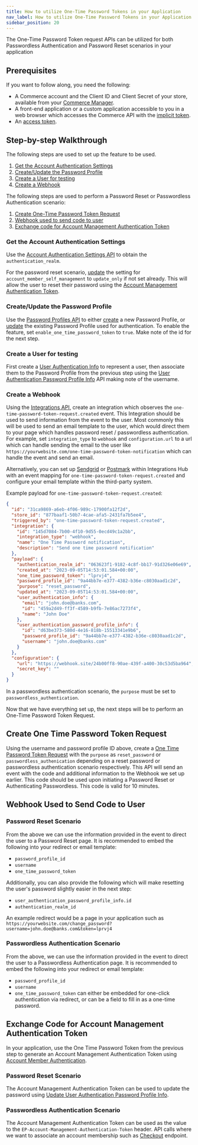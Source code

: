 ```yaml
---
title: How to utilize One-Time Password Tokens in your Application
nav_label: How to utilize One-Time Password Tokens in your Application
sidebar_position: 20
---
```


The One-Time Password Token request APIs can be utilized for both Passwordless Authentication and Password Reset scenarios in your application

## Prerequisites

If you want to follow along, you need the following:

- A Commerce account and the Client ID and Client Secret of your store, available from your [Commerce Manager](/ui).
- A front-end application or a custom application accessible to you in a web browser which accesses the Commerce API with the [implicit token](/docs/authentication/Tokens/implicit-token).
- An [access token](/guides/Getting-Started/your-first-api-request#get-an-access-token).

## Step-by-step Walkthrough

The following steps are used to set up the feature to be used.

1. [Get the Account Authentication Settings](#get-the-account-authentication-settings)
1. [Create/Update the Password Profile](#create-update-the-password-profile)
1. [Create a User for testing](#create-a-user-for-testing)
1. [Create a Webhook](#create-a-webhook)

The following steps are used to perform a Password Reset or Passwordless Authentication scenario:

1. [Create One-Time Password Token Request](#create-one-time-password-token-request)
1. [Webhook used to send code to user](#webhook-used-to-send-code-to-user)
1. [Exchange code for Account Management Authentication Token](#exchange-code-for-account-management-authentication-token)

### Get the Account Authentication Settings

Use the [Account Authentication Settings API](/docs/api/accounts/get-v-2-settings-account-authentication) to obtain the `authentication_realm`. 

For the password reset scenario, [update](/docs/authentication/single-sign-on/user-authentication-password-profiles-api/update-a-user-authentication-password-profile) the setting for `account_member_self_management` to `update_only` if not set already. This will allow the user to reset their password using the [Account Management Authentication Token](/docs/authentication/Tokens/account-management-authentication-token).

### Create/Update the Password Profile

Use the [Password Profiles API](/docs/authentication/single-sign-on/password-profiles-api/overview) to either [create](/docs/authentication/single-sign-on/password-profiles-api/create-a-password-profile) a new Password Profile, or [update](/docs/authentication/single-sign-on/password-profiles-api/update-a-password-profile) the existing Password Profile used for authentication. To enable the feature, set `enable_one_time_password_token` to `true`. Make note of the id for the next step.

### Create a User for testing

First create a [User Authentication Info](/docs/authentication/single-sign-on/user-authentication-info-api/create-a-user-authentication-info.md) to represent a user, then associate them to the Password Profile from the previous step using the [User Authentication Password Profile Info](/docs/authentication/single-sign-on/user-authentication-password-profiles-api/create-a-user-authentication-password-profile) API making note of the username.

### Create a Webhook

Using the [Integrations API](/docs/api/integrations/create-integration), create an integration which observes the `one-time-password-token-request.created` event. This Integration should be used to send information from the event to the user. Most commonly this will be used to send an email template to the user, which would direct them to your page which handles password reset / passwordless authentication. For example, set `integration_type` to `webhook` and `configuration.url` to a url which can handle sending the email to the user like `https://yourwebsite.com/one-time-password-token-notification` which can handle the event and send an email.

Alternatively, you can set up [Sendgrid](/docs/composer/integration-hub/marketing-communication/sendgrid) or [Postmark](/docs/composer/integration-hub/marketing-communication/postmark) within Integrations Hub with an event mapping for `one-time-password-token-request.created` and configure your email template within the third-party system.

Example payload for `one-time-password-token-request.created`:

```json
{
  "id": "31ca9869-a6eb-4f06-989c-17900fa12f2d",
  "store_id": "877baaf1-50b7-4cae-afa5-2431fa7b5ee4",
  "triggered_by": "one-time-password-token-request.created",
  "integration": {
    "id": "145d7084-7b00-4f10-9d55-0ecd49c1a2bb",
    "integration_type": "webhook",
    "name": "One Time Password notification",
    "description": "Send one time password notification"
  },
  "payload": {
    "authentication_realm_id": "063623f1-9182-4c8f-bb17-91d326e06e69",
    "created_at": "2023-09-05T14:53:01.584+00:00",
    "one_time_password_token": "lprvj4",
    "password_profile_id": "9a44bb7e-e377-4382-b36e-c8030aad1c2d",
    "purpose": "reset_password",
    "updated_at": "2023-09-05T14:53:01.584+00:00",
    "user_authentication_info": {
      "email": "john.doe@banks.com",
      "id": "459a2d49-ff3f-4589-b9fb-7e86ac7273f4",
      "name": "John Doe"
    },
    "user_authentication_password_profile_info": {
      "id": "d63be373-580d-4e16-818b-15513341e9b6",
      "password_profile_id": "9a44bb7e-e377-4382-b36e-c8030aad1c2d",
      "username": "john.doe@banks.com"
    }
  },
  "configuration": {
    "url": "https://webhook.site/24b00ff8-90ae-439f-a400-30c53d5ba964",
    "secret_key": ""
  }
}
```
In a passwordless authentication scenario, the `purpose` must be set to `passwordless_authentication`.

Now that we have everything set up, the next steps will be to perform an One-Time Password Token Request.

## Create One Time Password Token Request

Using the username and password profile ID above, create a [One Time Password Token Request](/docs/authentication/single-sign-on/password-profiles-api/create-one-time-password-token-request) with the `purpose` as `reset_password` or `passwordless_authenication` depending on a reset password or passwordless authentication scenario respectively. This API will send an event with the code and additional information to the Webhook we set up earlier. This code should be used upon initiating a Password Reset or Authenticating Passwordless. This code is valid for 10 minutes.

## Webhook Used to Send Code to User

### Password Reset Scenario

From the above we can use the information provided in the event to direct the user to a Password Reset page. It is recommended to embed the following into your redirect or email template:

- `password_profile_id`
- `username`
- `one_time_password_token`

Additionally, you can also provide the following which will make resetting the user's password slightly easier in the next step:

- `user_authentication_password_profile_info.id`
- `authentication_realm_id`

An example redirect would be a page in your application such as `https://yourwebsite.com/change_password?username=john.doe@banks.com&token=lprvj4`

### Passwordless Authentication Scenario

From the above, we can use the information provided in the event to direct the user to a Passwordless Authentication page. It is recommended to embed the following into your redirect or email template:

- `password_profile_id`
- `username`
- `one_time_password_token` can either be embedded for one-click authentication via redirect, or can be a field to fill in as a one-time password.

## Exchange Code for Account Management Authentication Token

In your application, use the One Time Password Token from the previous step to generate an Account Management Authentication Token using [Account Member Authentication](/docs/api/accounts/post-v-2-account-members-tokens). 

### Password Reset Scenario

The Account Management Authentication Token can be used to update the password using [Update User Authentication Password Profile Info](/docs/authentication/single-sign-on/user-authentication-password-profiles-api/update-a-user-authentication-password-profile).

### Passwordless Authentication Scenario
The Account Management Authentication Token can be used as the value to the `EP-Account-Management-Authentication-Token` header. API calls where we want to associate an account membership such as [Checkout](/docs/carts-orders/account-checkout) endpoint.
